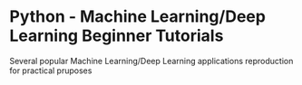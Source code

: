 # Python - Machine Learning/Deep Learning Beginner Tutorials
Several popular Machine Learning/Deep Learning applications reproduction for practical pruposes
